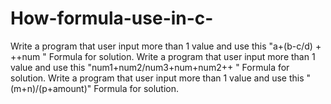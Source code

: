 # How-formula-use-in-c-
Write a program that user input more than 1 value and use this   "a+(b-c/d) + ++num " Formula for solution.   Write a program that user input more than 1 value and use this   "num1+num2/num3+num+num2++ " Formula for solution.   Write a program that user input more than 1 value and use this   "(m+n)/(p+amount)" Formula for solution.
